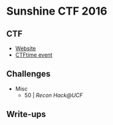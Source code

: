# Sunshine CTF 2016

## CTF
* [Website](http://ctf.bsidesorlando.org/)
* [CTFtime event](https://ctftime.org/event/297)

## Challenges
* Misc
    * 50 \| _Recon Hack@UCF_

## Write-ups

